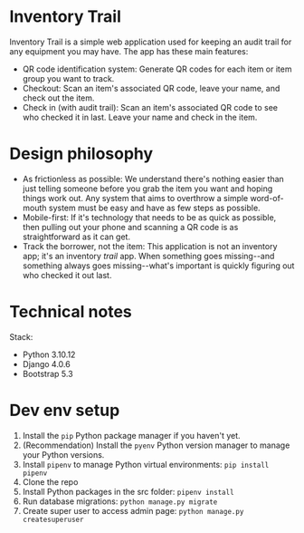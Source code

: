 # Inventory Trail

Inventory Trail is a simple web application used for keeping an audit trail for any equipment you may have. The app has these main features:

- QR code identification system: Generate QR codes for each item or item group you want to track.
- Checkout: Scan an item's associated QR code, leave your name, and check out the item.
- Check in (with audit trail): Scan an item's associated QR code to see who checked it in last. Leave your name and check in the item. 

# Design philosophy

- As frictionless as possible: We understand there's nothing easier than just telling someone before you grab the item you want and hoping things work out. Any system that aims to overthrow a simple word-of-mouth system must be easy and have as few steps as possible.
- Mobile-first: If it's technology that needs to be as quick as possible, then pulling out your phone and scanning a QR code is as straightforward as it can get.
- Track the borrower, not the item: This application is not an inventory app; it's an inventory _trail_ app. When something goes missing--and something always goes missing--what's important is quickly figuring out who checked it out last.

# Technical notes

Stack: 
- Python 3.10.12
- Django 4.0.6
- Bootstrap 5.3

# Dev env setup

1. Install the `pip` Python package manager if you haven't yet.
1. (Recommendation) Install the `pyenv` Python version manager to manage your
   Python versions.
2. Install `pipenv` to manage Python virtual environments: `pip install pipenv`
3. Clone the repo
4. Install Python packages in the src folder: `pipenv install`
5. Run database migrations: `python manage.py migrate`
5. Create super user to access admin page: `python manage.py createsuperuser`




